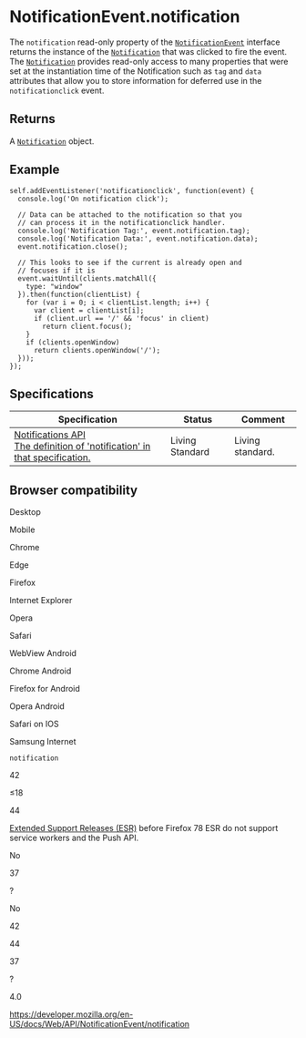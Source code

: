 # NotificationEvent.notification

The `notification` read-only property of the [`NotificationEvent`](../notificationevent) interface returns the instance of the [`Notification`](../notification) that was clicked to fire the event. The [`Notification`](../notification) provides read-only access to many properties that were set at the instantiation time of the Notification such as `tag` and `data` attributes that allow you to store information for deferred use in the `notificationclick` event.

## Returns

A [`Notification`](../notification) object.

## Example

    self.addEventListener('notificationclick', function(event) {
      console.log('On notification click');

      // Data can be attached to the notification so that you
      // can process it in the notificationclick handler.
      console.log('Notification Tag:', event.notification.tag);
      console.log('Notification Data:', event.notification.data);
      event.notification.close();

      // This looks to see if the current is already open and
      // focuses if it is
      event.waitUntil(clients.matchAll({
        type: "window"
      }).then(function(clientList) {
        for (var i = 0; i < clientList.length; i++) {
          var client = clientList[i];
          if (client.url == '/' && 'focus' in client)
            return client.focus();
        }
        if (clients.openWindow)
          return clients.openWindow('/');
      }));
    });

## Specifications

<table><thead><tr class="header"><th>Specification</th><th>Status</th><th>Comment</th></tr></thead><tbody><tr class="odd"><td><a href="https://notifications.spec.whatwg.org/#dom-notificationevent-notification">Notifications API<br />
<span class="small">The definition of 'notification' in that specification.</span></a></td><td><span class="spec-living">Living Standard</span></td><td>Living standard.</td></tr></tbody></table>

## Browser compatibility

Desktop

Mobile

Chrome

Edge

Firefox

Internet Explorer

Opera

Safari

WebView Android

Chrome Android

Firefox for Android

Opera Android

Safari on IOS

Samsung Internet

`notification`

42

≤18

44

[Extended Support Releases (ESR)](https://www.mozilla.org/en-US/firefox/organizations/) before Firefox 78 ESR do not support service workers and the Push API.

No

37

?

No

42

44

37

?

4.0

<a href="https://developer.mozilla.org/en-US/docs/Web/API/NotificationEvent/notification" class="_attribution-link">https://developer.mozilla.org/en-US/docs/Web/API/NotificationEvent/notification</a>
